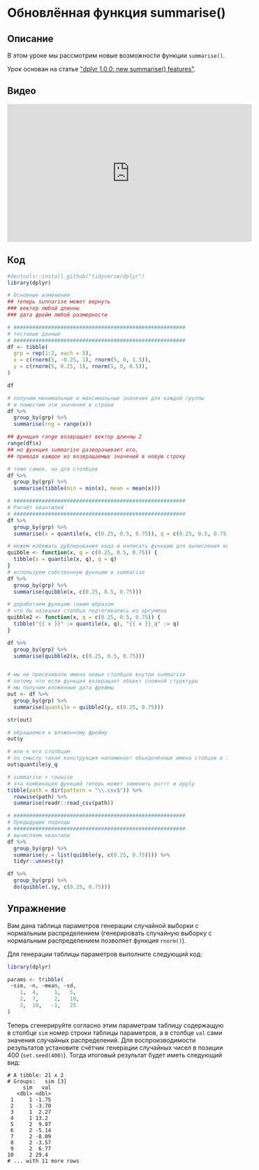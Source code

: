 # Обновлённая функция summarise()

## Описание
В этом уроке мы рассмотрим новые возможности функции `summarise()`.

Урок основан на статье ["dplyr 1.0.0: new summarise() features"](https://www.tidyverse.org/blog/2020/03/dplyr-1-0-0-summarise/).

## Видео
<iframe width="560" height="315" src="https://www.youtube.com/embed/4RNBDDui6Yw?enablejsapi=1" title="YouTube video player" frameborder="0" allow="accelerometer; autoplay; clipboard-write; encrypted-media; gyroscope; picture-in-picture" allowfullscreen></iframe>

## Код

```r
#devtools::install_github("tidyverse/dplyr")
library(dplyr)

# Основные изменения
## теперь sunnarise может вернуть
### вектор любой длинны
### дата фрейм любой размерности

# #######################################################
# тестовые данные
# #######################################################
df <- tibble(
  grp = rep(1:2, each = 5), 
  x = c(rnorm(5, -0.25, 1), rnorm(5, 0, 1.5)),
  y = c(rnorm(5, 0.25, 1), rnorm(5, 0, 0.5)),
)

df

# получим минимальные и максимальные значения для каждой группы
# и поместим эти значения в строки
df %>% 
  group_by(grp) %>% 
  summarise(rng = range(x))

## функция range возвращает вектор длинны 2
range(df$x)
## но функция summarise разворачивает его, 
## приводя каждое из возвращаемых значений в новую строку

# тоже самое, но для столбцов
df %>% 
  group_by(grp) %>% 
  summarise(tibble(min = min(x), mean = mean(x)))

# #######################################################
# Расчёт квантилей
# #######################################################
df %>% 
  group_by(grp) %>% 
  summarise(x = quantile(x, c(0.25, 0.5, 0.75)), q = c(0.25, 0.5, 0.75))

# можем избежать дублирования кода и написать функцию для вычисления квантиля
quibble <- function(x, q = c(0.25, 0.5, 0.75)) {
  tibble(x = quantile(x, q), q = q)
}
# используем собственную функцию в summarise
df %>% 
  group_by(grp) %>% 
  summarise(quibble(x, c(0.25, 0.5, 0.75)))

# доработаем функцию таким образом 
# что бы названия столбца подтягивались из аргумена
quibble2 <- function(x, q = c(0.25, 0.5, 0.75)) {
  tibble("{{ x }}" := quantile(x, q), "{{ x }}_q" := q)
}

df %>% 
  group_by(grp) %>% 
  summarise(quibble2(x, c(0.25, 0.5, 0.75)))


# мы не присваивали имена новых столбцов внутри summarise
# потому что если функция возвращает объект сложной стурктуры
# мы получим вложенные дата фреймы
out <- df %>% 
  group_by(grp) %>% 
  summarise(quantile = quibble2(y, c(0.25, 0.75)))

str(out)

# обращаемся к вложенному фрейму
out$y

# или к его столбцам
# по смыслу такая конструкция напоминает объяденённые имена стобцов в электронных таблицах
out$quantile$y_q

# summarise + rowwise
# эта комбинация функций теперь может заменить purrr и apply
tibble(path = dir(pattern = "\\.csv$")) %>% 
  rowwise(path) %>% 
  summarise(readr::read_csv(path))

# #######################################################
# Предыдущие подходы
# #######################################################
# вычисляем квантили
df %>% 
  group_by(grp) %>% 
  summarise(y = list(quibble(y, c(0.25, 0.75)))) %>% 
  tidyr::unnest(y)

df %>% 
  group_by(grp) %>% 
  do(quibble(.$y, c(0.25, 0.75)))
```

## Упражнение
Вам дана таблица параметров генерации случайной выборки с нормальным распределением (генерировать случайную выборку с нормальным распределением позволяет функция `rnorm()`).

Для генерации таблицы параметров выполните следующий код:

```r
library(dplyr)

params <- tribble(
 ~sim, ~n, ~mean, ~sd,
    1,  4,     1,   5,
    2,  7,     2,   10,
    3,  10,   -1,   25
)
```

Теперь сгенерируйте согласно этим параметрам таблицу содержащую в столбце `sim` номер строки таблицы параметров, а в столбце `val` сами значения случайных распределений. Для воспроизводимости результатов установите счётчик генерации случайных чисел в позиции 400 (`set.seed(400)`). Тогда итоговый результат будет иметь следующий вид:

```
# A tibble: 21 x 2
# Groups:   sim [3]
     sim   val
   <dbl> <dbl>
 1     1 -1.75
 2     1 -3.70
 3     1  2.27
 4     1 13.2 
 5     2  9.87
 6     2 -5.14
 7     2 -8.09
 8     2 -3.57
 9     2  6.77
10     2 29.4 
# ... with 11 more rows
```
